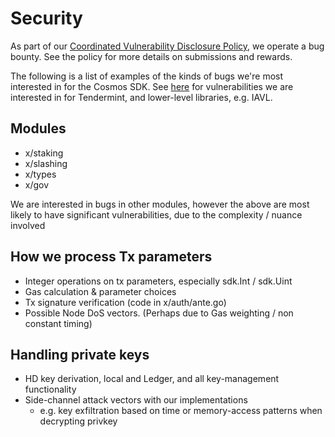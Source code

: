 # Security

As part of our [Coordinated Vulnerability Disclosure
Policy](https://tendermint.com/security), we operate a bug bounty.
See the policy for more details on submissions and rewards.

The following is a list of examples of the kinds of bugs we're most interested in for
the Cosmos SDK. See [here](https://github.com/gracenoah/tendermint/blob/master/SECURITY.md) for vulnerabilities we are interested in for Tendermint, and lower-level libraries, e.g. IAVL.

## Modules 
- x/staking
- x/slashing
- x/types
- x/gov

We are interested in bugs in other modules, however the above are most likely to have 
significant vulnerabilities, due to the complexity / nuance involved

## How we process Tx parameters
- Integer operations on tx parameters, especially sdk.Int / sdk.Uint
- Gas calculation & parameter choices 
- Tx signature verification (code in x/auth/ante.go)
- Possible Node DoS vectors. (Perhaps due to Gas weighting / non constant timing)

## Handling private keys
- HD key derivation, local and Ledger, and all key-management functionality
- Side-channel attack vectors with our implementations
  - e.g. key exfiltration based on time or memory-access patterns when decrypting privkey
  
